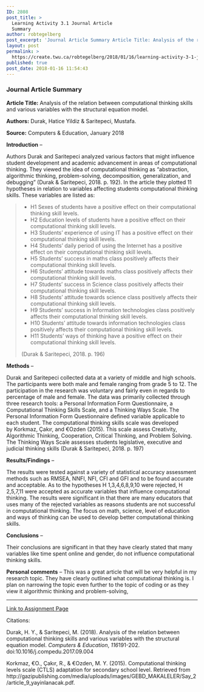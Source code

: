 ```yaml
---
ID: 2808
post_title: >
  Learning Activity 3.1 Journal Article
  Summary
author: robtegelberg
post_excerpt: 'Journal Article Summary Article Title: Analysis of the relation between computational thinking skills and various variables with the structural equation model. Authors: Durak, Hatice Yildiz &amp; Saritepeci, Mustafa. Source: Computers &amp; Education, January 2018 Introduction &ndash; Authors Durak and Saritepeci analyzed various factors that might influence student development and academic advancement in areas of computational [&hellip;]'
layout: post
permalink: >
  https://create.twu.ca/robtegelberg/2018/01/16/learning-activity-3-1-journal-article-summary/
published: true
post_date: 2018-01-16 11:54:43
---
```

<h3>Journal Article Summary</h3>
<p><strong>Article Title:</strong> Analysis of the relation between computational thinking skills and various variables with the structural equation model.</p>
<p><strong>Authors:</strong> Durak, Hatice Yildiz &amp; Saritepeci, Mustafa.</p>
<p><strong>Source:</strong> Computers &amp; Education, January 2018</p>
<p><strong>Introduction</strong> –</p>
<p>Authors Durak and Saritepeci analyzed various factors that might influence student development and academic advancement in areas of computational thinking. They viewed the idea of computational thinking as “abstraction, algorithmic thinking, problem-solving, decomposition, generalization, and debugging” (Durak &amp; Saritepeci, 2018. p. 192). In the article they plotted 11 hypotheses in relation to variables affecting students computational thinking skills. These variables are listed as:</p>
<blockquote>
<ul>
<li>H1 Sexes of students have a positive effect on their computational thinking skill levels.</li>
<li>H2 Education levels of students have a positive effect on their computational thinking skill levels.</li>
<li>H3 Students&#8217; experience of using IT has a positive effect on their computational thinking skill levels.</li>
<li>H4 Students&#8217; daily period of using the Internet has a positive effect on their computational thinking skill levels.</li>
<li>H5 Students&#8217; success in maths class positively affects their computational thinking skill levels.</li>
<li>H6 Students&#8217; attitude towards maths class positively affects their computational thinking skill levels.</li>
<li>H7 Students&#8217; success in Science class positively affects their computational thinking skill levels.</li>
<li>H8 Students&#8217; attitude towards science class positively affects their computational thinking skill levels.</li>
<li>H9 Students&#8217; success in Information technologies class positively affects their computational thinking skill levels.</li>
<li>H10 Students&#8217; attitude towards information technologies class positively affects their computational thinking skill levels.</li>
<li>H11 Students&#8217; ways of thinking have a positive effect on their computational thinking skill levels.</li>
</ul>
<p>(Durak &amp; Saritepeci, 2018. p. 196)</p></blockquote>
<p><strong>Methods</strong> –</p>
<p>Durak and Saritepeci collected data at a variety of middle and high schools. The participants were both male and female ranging from grade 5 to 12. The participation in the research was voluntary and fairly even in regards to percentage of male and female. The data was primarily collected through three research tools: a Personal Information Form Questionnaire, a Computational Thinking Skills Scale, and a Thinking Ways Scale. The Personal Information Form Questionnaire defined variable applicable to each student. The computational thinking skills scale was developed by Korkmaz, Çakır, and €Ozden (2015). This scale assess Creativity, Algorithmic Thinking, Cooperation, Critical Thinking, and Problem Solving. The Thinking Ways Scale assesses students legislative, executive and judicial thinking skills (Durak &amp; Saritepeci, 2018. p. 197)</p>
<p><strong>Results/Findings</strong> –</p>
<p>The results were tested against a variety of statistical accuracy assessment methods such as RMSEA, NNFI, NFI, CFI and GFI and to be found accurate and acceptable. As to the hypotheses H 1,3,4,6,8,9,10 were rejected, H 2,5,7,11 were accepted as accurate variables that influence computational thinking. The results were significant in that there are many educators that uses many of the rejected variables as reasons students are not successful in computational thinking. The focus on math, science, level of education and ways of thinking can be used to develop better computational thinking skills.</p>
<p><strong>Conclusions</strong> –</p>
<p>Their conclusions are significant in that they have clearly stated that many variables like time spent online and gender, do not influence computational thinking skills.</p>
<p><strong>Personal comments</strong> – This was a great article that will be very helpful in my research topic. They have clearly outlined what computational thinking is. I plan on narrowing the topic even further to the topic of coding or as they view it algorithmic thinking and problem-solving,</p>
<hr />
<p><a href="https://create.twu.ca/ldrs591-sp18/unit-3-learning-activities/">Link to Assignment Page</a></p>
<p>Citations:</p>
<p>Durak, H. Y., &amp; Saritepeci, M. (2018). Analysis of the relation between computational thinking skills and various variables with the structural equation model. <i>Computers &amp; Education</i>, <i>116</i>191-202. doi:10.1016/j.compedu.2017.09.004</p>
<p>Korkmaz, €O., Çakır, R., &amp; €Ozden, M. Y. (2015). Computational thinking levels scale (CTLS) adaptation for secondary school level. Retrieved from http://gazipublishing.com/media/uploads/images/GEBD_MAKALELER/Say_2/article_9_yayinlanacak.pdf.</p>